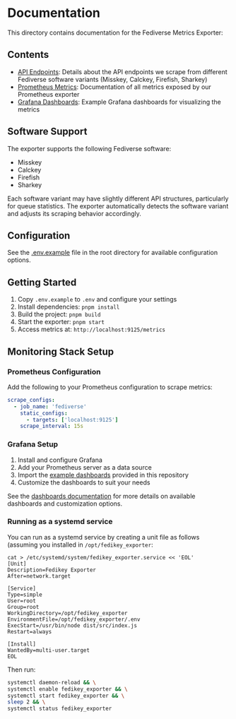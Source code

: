 # Documentation

This directory contains documentation for the Fediverse Metrics Exporter:

## Contents

- [API Endpoints](endpoints.md): Details about the API endpoints we scrape from different Fediverse software variants (Misskey, Calckey, Firefish, Sharkey)
- [Prometheus Metrics](metrics.md): Documentation of all metrics exposed by our Prometheus exporter
- [Grafana Dashboards](dashboards/): Example Grafana dashboards for visualizing the metrics

## Software Support

The exporter supports the following Fediverse software:

- Misskey
- Calckey
- Firefish
- Sharkey

Each software variant may have slightly different API structures, particularly for queue statistics. The exporter automatically detects the software variant and adjusts its scraping behavior accordingly.

## Configuration

See the [.env.example](../.env.example) file in the root directory for available configuration options.

## Getting Started

1. Copy `.env.example` to `.env` and configure your settings
2. Install dependencies: `pnpm install`
3. Build the project: `pnpm build`
4. Start the exporter: `pnpm start`
5. Access metrics at: `http://localhost:9125/metrics`

## Monitoring Stack Setup

### Prometheus Configuration

Add the following to your Prometheus configuration to scrape metrics:

```yaml
scrape_configs:
  - job_name: 'fediverse'
    static_configs:
      - targets: ['localhost:9125']
    scrape_interval: 15s
```

### Grafana Setup

1. Install and configure Grafana
2. Add your Prometheus server as a data source
3. Import the [example dashboards](docs/dashboards/) provided in this repository
4. Customize the dashboards to suit your needs

See the [dashboards documentation](docs/dashboards/README.md) for more details on available dashboards and customization options.

### Running as a systemd service

You can run as a systemd service by creating a unit file as follows (assuming you installed in `/opt/fedikey_exporter`:

```
cat > /etc/systemd/system/fedikey_exporter.service << 'EOL'
[Unit]
Description=Fedikey Exporter
After=network.target

[Service]
Type=simple
User=root
Group=root
WorkingDirectory=/opt/fedikey_exporter
EnvironmentFile=/opt/fedikey_exporter/.env
ExecStart=/usr/bin/node dist/src/index.js
Restart=always

[Install]
WantedBy=multi-user.target
EOL
```

Then run:
```bash
systemctl daemon-reload && \
systemctl enable fedikey_exporter && \
systemctl start fedikey_exporter && \
sleep 2 && \
systemctl status fedikey_exporter
```
